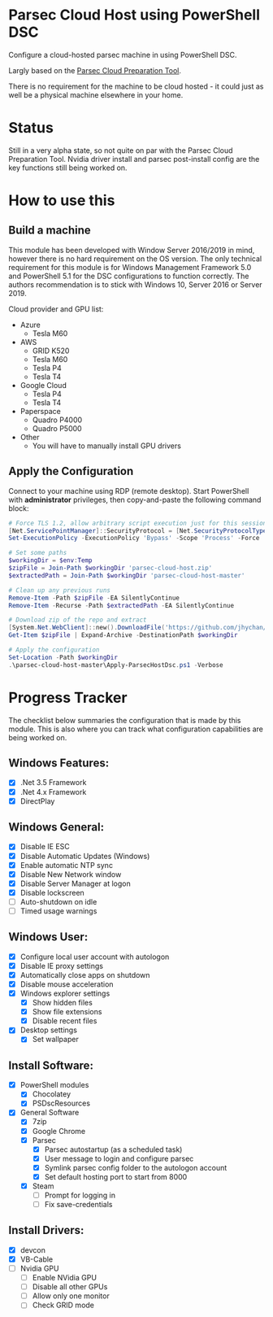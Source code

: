 # Parsec Cloud Host using PowerShell DSC
Configure a cloud-hosted parsec machine in using PowerShell DSC.

Largly based on the [Parsec Cloud Preparation Tool](https://github.com/jamesstringerparsec/Parsec-Cloud-Preparation-Tool).

There is no requirement for the machine to be cloud hosted - it could just as well be a physical machine elsewhere in your home.

# Status
Still in a very alpha state, so not quite on par with the Parsec Cloud Preparation Tool. Nvidia driver install and parsec post-install config are the key functions still being worked on.

# How to use this
## Build a machine
This module has been developed with Window Server 2016/2019 in mind, however there is no hard requirement on the OS version. The only technical requirement for this module is for Windows Management Framework 5.0 and PowerShell 5.1 for the DSC configurations to function correctly. The authors recommendation is to stick with Windows 10, Server 2016 or Server 2019.

Cloud provider and GPU list:
 - Azure
   - Tesla M60
 - AWS
   - GRID K520
   - Tesla M60
   - Tesla P4
   - Tesla T4
 - Google Cloud
   - Tesla P4
   - Tesla T4
 - Paperspace
   - Quadro P4000
   - Quadro P5000
 - Other
   - You will have to manually install GPU drivers

## Apply the Configuration
Connect to your machine using RDP (remote desktop). Start PowerShell with **administrator** privileges, then copy-and-paste the following command block:
```powershell
# Force TLS 1.2, allow arbitrary script execution just for this session
[Net.ServicePointManager]::SecurityProtocol = [Net.SecurityProtocolType]::Tls12
Set-ExecutionPolicy -ExecutionPolicy 'Bypass' -Scope 'Process' -Force

# Set some paths
$workingDir = $env:Temp
$zipFile = Join-Path $workingDir 'parsec-cloud-host.zip'
$extractedPath = Join-Path $workingDir 'parsec-cloud-host-master'

# Clean up any previous runs
Remove-Item -Path $zipFile -EA SilentlyContinue
Remove-Item -Recurse -Path $extractedPath -EA SilentlyContinue

# Download zip of the repo and extract
[System.Net.WebClient]::new().DownloadFile('https://github.com/jhychan/parsec-cloud-host/archive/master.zip', $zipFile)
Get-Item $zipFile | Expand-Archive -DestinationPath $workingDir

# Apply the configuration
Set-Location -Path $workingDir
.\parsec-cloud-host-master\Apply-ParsecHostDsc.ps1 -Verbose
```


# Progress Tracker
The checklist below summaries the configuration that is made by this module. This is also where you can track what configuration capabilities are being worked on.

## Windows Features:
 - [x] .Net 3.5 Framework
 - [x] .Net 4.x Framework
 - [x] DirectPlay

## Windows General:
 - [x] Disable IE ESC
 - [x] Disable Automatic Updates (Windows)
 - [x] Enable automatic NTP sync
 - [x] Disable New Network window
 - [x] Disable Server Manager at logon
 - [x] Disable lockscreen
 - [ ] Auto-shutdown on idle
 - [ ] Timed usage warnings

## Windows User:
 - [x] Configure local user account with autologon
 - [x] Disable IE proxy settings
 - [x] Automatically close apps on shutdown
 - [x] Disable mouse acceleration
 - [x] Windows explorer settings
    - [x] Show hidden files
    - [x] Show file extensions
 	- [x] Disable recent files
 - [x] Desktop settings
 	- [x] Set wallpaper

## Install Software:
 - [x] PowerShell modules
 	- [x] Chocolatey
 	- [x] PSDscResources
 - [x] General Software
 	- [x] 7zip
 	- [x] Google Chrome
 	- [x] Parsec
 	   - [x] Parsec autostartup (as a scheduled task)
 	   - [x] User message to login and configure parsec
 	   - [x] Symlink parsec config folder to the autologon account
 	   - [x] Set default hosting port to start from 8000
 	- [x] Steam
 	   - [ ] Prompt for logging in
 	   - [ ] Fix save-credentials

## Install Drivers:
 - [x] devcon
 - [x] VB-Cable
 - [ ] Nvidia GPU
 	- [ ] Enable NVidia GPU
 	- [ ] Disable all other GPUs
 	- [ ] Allow only one monitor
 	- [ ] Check GRID mode
